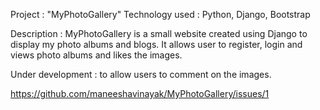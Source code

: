 Project : "MyPhotoGallery"
Technology used : Python, Django, Bootstrap

Description : MyPhotoGallery is a small website created using Django to display my photo albums and blogs.
It allows user to register, login and views photo albums and likes the images.

Under development : to allow users to comment on the images.


https://github.com/maneeshavinayak/MyPhotoGallery/issues/1






